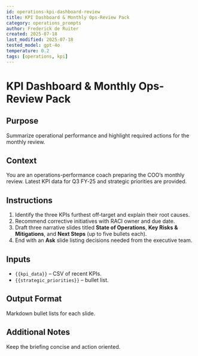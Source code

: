 ```yaml
---
id: operations-kpi-dashboard-review
title: KPI Dashboard & Monthly Ops-Review Pack
category: operations_prompts
author: Frederick de Ruiter
created: 2025-07-18
last_modified: 2025-07-18
tested_model: gpt-4o
temperature: 0.2
tags: [operations, kpi]
---
```


# KPI Dashboard & Monthly Ops-Review Pack

## Purpose

Summarize operational performance and highlight required actions for the monthly review.

## Context

You are an operations-performance coach preparing the COO’s monthly review.
Latest KPI data for Q3 FY‑25 and strategic priorities are provided.

## Instructions

1. Identify the three KPIs furthest off‑target and explain their root causes.
1. Recommend corrective initiatives with RACI owner and due date.
1. Draft three narrative slides titled **State of Operations**, **Key Risks & Mitigations**, and **Next Steps** (up to five bullets each).
1. End with an **Ask** slide listing decisions needed from the executive team.

## Inputs

- `{{kpi_data}}` – CSV of recent KPIs.
- `{{strategic_priorities}}` – bullet list.

## Output Format

Markdown bullet lists for each slide.

## Additional Notes

Keep the briefing concise and action oriented.
